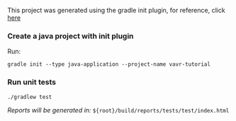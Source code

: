 This project was generated using the gradle init plugin, for reference, click [here](https://docs.gradle.org/current/userguide/build_init_plugin.html)

### Create a java project with init plugin
Run:
```
gradle init --type java-application --project-name vavr-tutorial 
```

### Run unit tests
```
./gradlew test 
```

_Reports will be generated in:_ `${root}/build/reports/tests/test/index.html`


